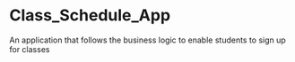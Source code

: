 # Class_Schedule_App
An application that follows the business logic to enable students to sign up for classes
